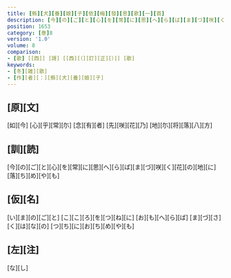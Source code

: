 ```yaml
---
title: [縣][犬][養][娘][子][依][梅][發][思][歌][一][首]
description: [今][の][ご][と][心][を][常][に][思][へ][ら][ば][ま][づ][咲][く][花][の][地][に][落][ち][め][や][も]
position: 1653
category: [巻]8
version: '1.0'
volume: 8
comparison:
- [歌] [[西]] [謌] [[西][（][訂][正][）]] [歌]
keywords:
- [冬][雑][歌]
- [作][者][：][縣][犬][養][娘][子]
---
```


## [原][文]

[如][今] [心][乎][常][尓] [念][有][者] [先][咲][花][乃] [地][尓][将][落][八][方]

## [訓][読]

[今][の][ご][と][心][を][常][に][思][へ][ら][ば][ま][づ][咲][く][花][の][地][に][落][ち][め][や][も]

## [仮][名]

[い][ま][の][ご][と] [こ][こ][ろ][を][つ][ね][に] [お][も][へ][ら][ば] [ま][づ][さ][く][は][な][の] [つ][ち][に][お][ち][め][や][も]

## [左][注]

[な][し]
